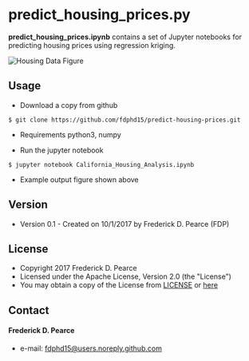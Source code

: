 predict_housing_prices.py
======
**predict_housing_prices.ipynb** contains a set of Jupyter notebooks for
predicting housing prices using regression kriging.

![Housing Data Figure](https://github.com/fdphd15/predict-housing-prices/blob/master/Plots/NCal_modis_olrc.png)

## Usage
* Download a copy from github

```
$ git clone https://github.com/fdphd15/predict-housing-prices.git
```

* Requirements
python3, numpy

* Run the jupyter notebook

```
$ jupyter notebook California_Housing_Analysis.ipynb 
```
* Example output figure shown above

## Version 
* Version 0.1 - Created on 10/1/2017 by Frederick D. Pearce (FDP)

## License 
* Copyright 2017 Frederick D. Pearce
* Licensed under the Apache License, Version 2.0 (the "License")
* You may obtain a copy of the License from
[LICENSE](https://github.com/fdphd15/housing-price-analysis/blob/master/LICENSE.md) or
[here](http://www.apache.org/licenses/LICENSE-2.0)
 
## Contact
#### Frederick D. Pearce
* e-mail: fdphd15@users.noreply.github.com

